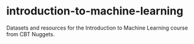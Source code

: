 # introduction-to-machine-learning

Datasets and resources for the Introduction to Machine Learning course from CBT Nuggets.

